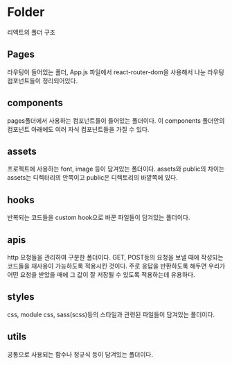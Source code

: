 # Folder
리액트의 폴더 구조
## Pages
라우팅이 들어있는 폴더, App.js 파일에서 react-router-dom을 사용해서 나눈 라우팅 컴포넌트들이 정리되어있다.

## components
pages폴더에서 사용하는 컴포넌트들이 들어있는 폴더이다. 이 components 폴더안의 컴포넌트 아래에도 여러 자식 컴포넌트들을 가질 수 있다.

## assets
프로젝트에 사용하는 font, image 등이 담겨있는 폴더이다. assets와 public의 차이는 assets는 디렉터리의 안쪽이고 public은 디렉토리의 바깥쪽에 있다.

## hooks
반복되는 코드들을 custom hook으로 바꾼 파일들이 담겨있는 폴더이다.

## apis
http 요청들을 관리하여 구분한 폴더이다. GET, POST등의 요청을 보낼 때에 작성되는 코드들을 재사용이 가능하도록 적용시킨 것이다.
주로 응답을 반환하도록 해두면 우리가 어떤 요청을 받았을 때에 그 값이 잘 저장될 수 있도록 적용하는데 유용하다.

## styles
css, module css, sass(scss)등의 스타일과 관련된 파일들이 담겨있는 폴더이다.

## utils
공통으로 사용되는 함수나 정규식 등이 담겨있는 폴더이다.